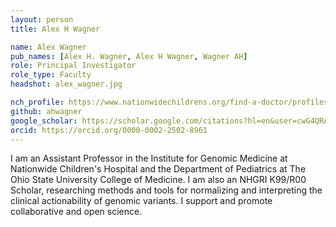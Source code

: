 ```yaml
---
layout: person
title: Alex H Wagner

name: Alex Wagner
pub_names: [Alex H. Wagner, Alex H Wagner, Wagner AH]
role: Principal Investigator
role_type: Faculty
headshot: alex_wagner.jpg

nch_profile: https://www.nationwidechildrens.org/find-a-doctor/profiles/alex-h-wagner
github: ahwagner
google_scholar: https://scholar.google.com/citations?hl=en&user=cwG4QRAAAAAJ
orcid: https://orcid.org/0000-0002-2502-8961
---
```

I am an Assistant Professor in the Institute for Genomic Medicine at Nationwide Children's Hospital and the Department of Pediatrics at The Ohio State University College of Medicine. I am also an NHGRI K99/R00 Scholar, researching methods and tools for normalizing and interpreting the clinical actionability of genomic variants. I support and promote collaborative and open science.
